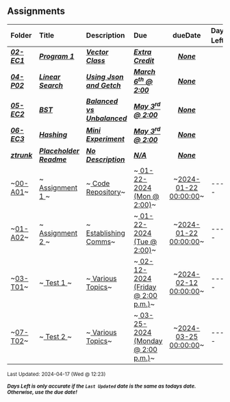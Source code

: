 ## Assignments

| Folder | Title | Description | Due | dueDate | Days Left<sup>*</sup> |
|:------|:------|:------|:------|:-----:|-----|
| ***<a href="https://github.com/rugbyprof/3013-Algorithms/tree/master/Assignments/02-EC1">02-EC1</a>*** | ***<a href="https://github.com/rugbyprof/3013-Algorithms/tree/master/Assignments/02-EC1"> Program 1 </a>*** | ***<a href="https://github.com/rugbyprof/3013-Algorithms/tree/master/Assignments/02-EC1"> Vector Class</a>*** | ***<a href="https://github.com/rugbyprof/3013-Algorithms/tree/master/Assignments/02-EC1"> Extra Credit</a>*** | ***<a href="https://github.com/rugbyprof/3013-Algorithms/tree/master/Assignments/02-EC1">None</a>*** |  |
| ***<a href="https://github.com/rugbyprof/3013-Algorithms/tree/master/Assignments/04-P02">04-P02</a>*** | ***<a href="https://github.com/rugbyprof/3013-Algorithms/tree/master/Assignments/04-P02"> Linear Search </a>*** | ***<a href="https://github.com/rugbyprof/3013-Algorithms/tree/master/Assignments/04-P02"> Using Json and Getch</a>*** | ***<a href="https://github.com/rugbyprof/3013-Algorithms/tree/master/Assignments/04-P02"> March 6<sup>th</sup> @ 2:00</a>*** | ***<a href="https://github.com/rugbyprof/3013-Algorithms/tree/master/Assignments/04-P02">None</a>*** |  |
| ***<a href="https://github.com/rugbyprof/3013-Algorithms/tree/master/Assignments/05-EC2">05-EC2</a>*** | ***<a href="https://github.com/rugbyprof/3013-Algorithms/tree/master/Assignments/05-EC2"> BST </a>*** | ***<a href="https://github.com/rugbyprof/3013-Algorithms/tree/master/Assignments/05-EC2"> Balanced vs Unbalanced</a>*** | ***<a href="https://github.com/rugbyprof/3013-Algorithms/tree/master/Assignments/05-EC2"> May 3<sup>rd</sup> @ 2:00</a>*** | ***<a href="https://github.com/rugbyprof/3013-Algorithms/tree/master/Assignments/05-EC2">None</a>*** |  |
| ***<a href="https://github.com/rugbyprof/3013-Algorithms/tree/master/Assignments/06-EC3">06-EC3</a>*** | ***<a href="https://github.com/rugbyprof/3013-Algorithms/tree/master/Assignments/06-EC3"> Hashing </a>*** | ***<a href="https://github.com/rugbyprof/3013-Algorithms/tree/master/Assignments/06-EC3"> Mini Experiment</a>*** | ***<a href="https://github.com/rugbyprof/3013-Algorithms/tree/master/Assignments/06-EC3"> May 3<sup>rd</sup> @ 2:00</a>*** | ***<a href="https://github.com/rugbyprof/3013-Algorithms/tree/master/Assignments/06-EC3">None</a>*** |  |
| ***<a href="https://github.com/rugbyprof/3013-Algorithms/tree/master/Assignments/ztrunk">ztrunk</a>*** | ***<a href="https://github.com/rugbyprof/3013-Algorithms/tree/master/Assignments/ztrunk"> Placeholder Readme </a>*** | ***<a href="https://github.com/rugbyprof/3013-Algorithms/tree/master/Assignments/ztrunk"> No Description</a>*** | ***<a href="https://github.com/rugbyprof/3013-Algorithms/tree/master/Assignments/ztrunk">N/A</a>*** | ***<a href="https://github.com/rugbyprof/3013-Algorithms/tree/master/Assignments/ztrunk">None</a>*** |  |
| ~<a href="https://github.com/rugbyprof/3013-Algorithms/tree/master/Assignments/00-A01">00-A01</a>~ | ~<a href="https://github.com/rugbyprof/3013-Algorithms/tree/master/Assignments/00-A01"> Assignment 1 </a>~ | ~<a href="https://github.com/rugbyprof/3013-Algorithms/tree/master/Assignments/00-A01"> Code Repository</a>~ | ~<a href="https://github.com/rugbyprof/3013-Algorithms/tree/master/Assignments/00-A01"> 01-22-2024 (Mon @ 2:00)</a>~ | ~<a href="https://github.com/rugbyprof/3013-Algorithms/tree/master/Assignments/00-A01">2024-01-22 00:00:00</a>~ | ---- |
| ~<a href="https://github.com/rugbyprof/3013-Algorithms/tree/master/Assignments/01-A02">01-A02</a>~ | ~<a href="https://github.com/rugbyprof/3013-Algorithms/tree/master/Assignments/01-A02"> Assignment 2 </a>~ | ~<a href="https://github.com/rugbyprof/3013-Algorithms/tree/master/Assignments/01-A02"> Establishing Comms</a>~ | ~<a href="https://github.com/rugbyprof/3013-Algorithms/tree/master/Assignments/01-A02"> 01-22-2024 (Tue @ 2:00)</a>~ | ~<a href="https://github.com/rugbyprof/3013-Algorithms/tree/master/Assignments/01-A02">2024-01-22 00:00:00</a>~ | ---- |
| ~<a href="https://github.com/rugbyprof/3013-Algorithms/tree/master/Assignments/03-T01">03-T01</a>~ | ~<a href="https://github.com/rugbyprof/3013-Algorithms/tree/master/Assignments/03-T01"> Test 1 </a>~ | ~<a href="https://github.com/rugbyprof/3013-Algorithms/tree/master/Assignments/03-T01"> Various Topics</a>~ | ~<a href="https://github.com/rugbyprof/3013-Algorithms/tree/master/Assignments/03-T01"> 02-12-2024 (Friday @ 2:00 p.m.)</a>~ | ~<a href="https://github.com/rugbyprof/3013-Algorithms/tree/master/Assignments/03-T01">2024-02-12 00:00:00</a>~ | ---- |
| ~<a href="https://github.com/rugbyprof/3013-Algorithms/tree/master/Assignments/07-T02">07-T02</a>~ | ~<a href="https://github.com/rugbyprof/3013-Algorithms/tree/master/Assignments/07-T02"> Test 2 </a>~ | ~<a href="https://github.com/rugbyprof/3013-Algorithms/tree/master/Assignments/07-T02"> Various Topics</a>~ | ~<a href="https://github.com/rugbyprof/3013-Algorithms/tree/master/Assignments/07-T02"> 03-25-2024 (Monday @ 2:00 p.m.)</a>~ | ~<a href="https://github.com/rugbyprof/3013-Algorithms/tree/master/Assignments/07-T02">2024-03-25 00:00:00</a>~ | ---- |

<sup>Last Updated: 2024-04-17 (Wed @ 12:23)</sup> 

<sup>***Days Left is only accurate if the `Last Updated` date is the same as todays date. Otherwise, use the due date!***</sup> 